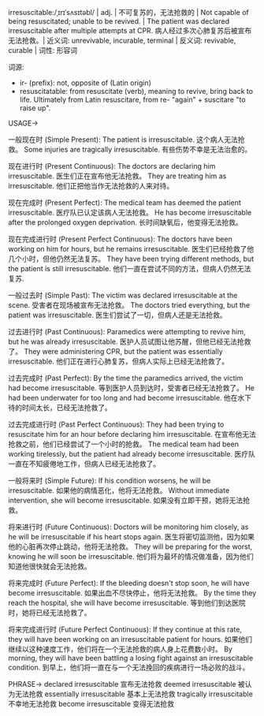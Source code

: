 irresuscitable:/ˌɪrɪˈsʌsɪtəbl/ | adj. | 不可复苏的，无法抢救的 | Not capable of being resuscitated; unable to be revived. |  The patient was declared irresuscitable after multiple attempts at CPR.  病人经过多次心肺复苏后被宣布无法抢救。| 近义词: unrevivable, incurable, terminal | 反义词: revivable, curable | 词性: 形容词

词源:

* ir- (prefix): not, opposite of (Latin origin)
* resuscitatable:  from resuscitate (verb), meaning to revive, bring back to life.  Ultimately from Latin resuscitare, from re- "again" + suscitare "to raise up".

USAGE->

一般现在时 (Simple Present):
The patient is irresuscitable.  这个病人无法抢救。
Some injuries are tragically irresuscitable.  有些伤势不幸是无法治愈的。

现在进行时 (Present Continuous):
The doctors are declaring him irresuscitable. 医生们正在宣布他无法抢救。
They are treating him as irresuscitable. 他们正把他当作无法抢救的人来对待。


现在完成时 (Present Perfect):
The medical team has deemed the patient irresuscitable.  医疗队已认定该病人无法抢救。
He has become irresuscitable after the prolonged oxygen deprivation.  长时间缺氧后，他变得无法抢救。


现在完成进行时 (Present Perfect Continuous):
The doctors have been working on him for hours, but he remains irresuscitable. 医生们已经抢救了他几个小时，但他仍然无法复苏。
They have been trying different methods, but the patient is still irresuscitable. 他们一直在尝试不同的方法，但病人仍然无法复苏.

一般过去时 (Simple Past):
The victim was declared irresuscitable at the scene. 受害者在现场被宣布无法抢救。
The doctors tried everything, but the patient was irresuscitable. 医生们尝试了一切，但病人还是无法抢救。

过去进行时 (Past Continuous):
Paramedics were attempting to revive him, but he was already irresuscitable.  医护人员试图让他苏醒，但他已经无法抢救了。
They were administering CPR, but the patient was essentially irresuscitable. 他们正在进行心肺复苏，但病人实际上已经无法抢救了。

过去完成时 (Past Perfect):
By the time the paramedics arrived, the victim had become irresuscitable. 等到医护人员到达时，受害者已经无法抢救了。
He had been underwater for too long and had become irresuscitable. 他在水下待的时间太长，已经无法抢救了。


过去完成进行时 (Past Perfect Continuous):
They had been trying to resuscitate him for an hour before declaring him irresuscitable.  在宣布他无法抢救之前，他们已经尝试了一个小时的抢救。
The medical team had been working tirelessly, but the patient had already become irresuscitable. 医疗队一直在不知疲倦地工作，但病人已经无法抢救了。


一般将来时 (Simple Future):
If his condition worsens, he will be irresuscitable. 如果他的病情恶化，他将无法抢救。
Without immediate intervention, she will become irresuscitable.  如果没有立即干预，她将无法抢救。

将来进行时 (Future Continuous):
Doctors will be monitoring him closely, as he will be irresuscitable if his heart stops again. 医生将密切监测他，因为如果他的心脏再次停止跳动，他将无法抢救。
They will be preparing for the worst, knowing he will soon be irresuscitable. 他们将为最坏的情况做准备，因为他们知道他很快就会无法抢救。


将来完成时 (Future Perfect):
If the bleeding doesn't stop soon, he will have become irresuscitable. 如果出血不尽快停止，他将无法抢救。
By the time they reach the hospital, she will have become irresuscitable. 等到他们到达医院时，她将已经无法抢救了。

将来完成进行时 (Future Perfect Continuous):
If they continue at this rate, they will have been working on an irresuscitable patient for hours. 如果他们继续以这种速度工作，他们将在一个无法抢救的病人身上花费数小时。
By morning, they will have been battling a losing fight against an irresuscitable condition. 到早上，他们将一直在与一个无法挽回的疾病进行一场必败的战斗。


PHRASE->
declared irresuscitable  宣布无法抢救
deemed irresuscitable  被认为无法抢救
essentially irresuscitable  基本上无法抢救
tragically irresuscitable  不幸地无法抢救
become irresuscitable  变得无法抢救
